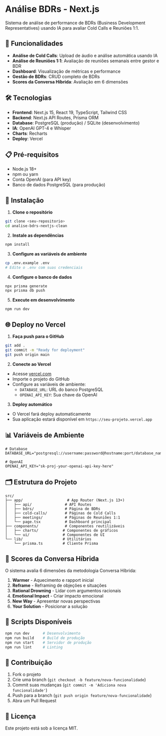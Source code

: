 # Análise BDRs - Next.js

Sistema de análise de performance de BDRs (Business Development Representatives) usando IA para avaliar Cold Calls e Reuniões 1:1.

## 🚀 Funcionalidades

- **Análise de Cold Calls**: Upload de áudio e análise automática usando IA
- **Análise de Reuniões 1:1**: Avaliação de reuniões semanais entre gestor e BDR
- **Dashboard**: Visualização de métricas e performance
- **Gestão de BDRs**: CRUD completo de BDRs
- **Scores da Conversa Híbrida**: Avaliação em 6 dimensões

## 🛠️ Tecnologias

- **Frontend**: Next.js 15, React 19, TypeScript, Tailwind CSS
- **Backend**: Next.js API Routes, Prisma ORM
- **Database**: PostgreSQL (produção) / SQLite (desenvolvimento)
- **IA**: OpenAI GPT-4 e Whisper
- **Charts**: Recharts
- **Deploy**: Vercel

## 📋 Pré-requisitos

- Node.js 18+
- npm ou yarn
- Conta OpenAI (para API key)
- Banco de dados PostgreSQL (para produção)

## 🔧 Instalação

1. **Clone o repositório**
```bash
git clone <seu-repositorio>
cd analise-bdrs-nextjs-clean
```

2. **Instale as dependências**
```bash
npm install
```

3. **Configure as variáveis de ambiente**
```bash
cp .env.example .env
# Edite o .env com suas credenciais
```

4. **Configure o banco de dados**
```bash
npx prisma generate
npx prisma db push
```

5. **Execute em desenvolvimento**
```bash
npm run dev
```

## 🌐 Deploy no Vercel

1. **Faça push para o GitHub**
```bash
git add .
git commit -m "Ready for deployment"
git push origin main
```

2. **Conecte ao Vercel**
- Acesse [vercel.com](https://vercel.com)
- Importe o projeto do GitHub
- Configure as variáveis de ambiente:
  - `DATABASE_URL`: URL do banco PostgreSQL
  - `OPENAI_API_KEY`: Sua chave da OpenAI

3. **Deploy automático**
- O Vercel fará deploy automaticamente
- Sua aplicação estará disponível em `https://seu-projeto.vercel.app`

## 📊 Variáveis de Ambiente

```env
# Database
DATABASE_URL="postgresql://username:password@hostname:port/database_name"

# OpenAI
OPENAI_API_KEY="sk-proj-your-openai-api-key-here"
```

## 🗂️ Estrutura do Projeto

```
src/
├── app/                    # App Router (Next.js 13+)
│   ├── api/               # API Routes
│   ├── bdrs/              # Página de BDRs
│   ├── cold-calls/        # Páginas de Cold Calls
│   ├── meetings/          # Páginas de Reuniões 1:1
│   └── page.tsx           # Dashboard principal
├── components/            # Componentes reutilizáveis
│   ├── charts/           # Componentes de gráficos
│   └── ui/               # Componentes de UI
└── lib/                  # Utilitários
    └── prisma.ts         # Cliente Prisma
```

## 🎯 Scores da Conversa Híbrida

O sistema avalia 6 dimensões da metodologia Conversa Híbrida:

1. **Warmer** - Aquecimento e rapport inicial
2. **Reframe** - Reframing de objeções e situações
3. **Rational Drowning** - Lidar com argumentos racionais
4. **Emotional Impact** - Criar impacto emocional
5. **New Way** - Apresentar novas perspectivas
6. **Your Solution** - Posicionar a solução

## 📝 Scripts Disponíveis

```bash
npm run dev      # Desenvolvimento
npm run build    # Build de produção
npm run start    # Servidor de produção
npm run lint     # Linting
```

## 🤝 Contribuição

1. Fork o projeto
2. Crie uma branch (`git checkout -b feature/nova-funcionalidade`)
3. Commit suas mudanças (`git commit -m 'Adiciona nova funcionalidade'`)
4. Push para a branch (`git push origin feature/nova-funcionalidade`)
5. Abra um Pull Request

## 📄 Licença

Este projeto está sob a licença MIT.